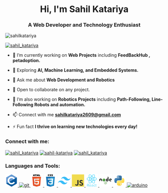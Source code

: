 <h1 align="center" style="bold">Hi, I'm Sahil Katariya</h1>
<h3 align="center">A Web Developer and Technology Enthusiast </h3>

<p align="left"> <img src="https://komarev.com/ghpvc/?username=sahilkatariya&label=Profile%20views&color=772eff&style=flat" alt="sahilkatariya" /> </p>

<p align="left"> <a href="https://twitter.com/sahilkatariya26" target="blank"><img src="https://img.shields.io/twitter/follow/sahil_katariya?logo=twitter&style=for-the-badge" alt="sahil_katariya" /></a> </p>

   - 🔭 I’m currently working on **Web Projects** including **FeedBackHub , petadoption.**
     
   - 🚀 Exploring **AI, Machine Learning, and Embedded Systems.**

   - 💬 Ask me about **Web Development and Robotics**

   - 🍻 Open to collaborate on any project.

   - 🤖 I’m also working on **Robotics Projects** including **Path-Following, Line-Following Robots and automation.**

   - 📫 Connect with me **<a href="mailto:sahilkatariya2609@gmail.com">sahilkatariya2609@gmail.com</a>**

   - ⚡ Fun fact **I thrive on learning new technologies every day!**

   <h3 align="left">Connect with me:</h3>
    <p align="left">
       <a href="https://twitter.com/sahilkatariya26" target="blank"><img align="center" src="https://raw.githubusercontent.com/rahuldkjain/github-profile-readme-generator/master/src/images/icons/Social/twitter.svg" alt="sahil_katariya" height="30" width="40" /></a>
        <a href="https://www.linkedin.com/in/sahil-katariya-3418b931b/" target="blank"><img align="center" src="https://raw.githubusercontent.com/rahuldkjain/github-profile-readme-generator/master/src/images/icons/Social/linked-in-alt.svg" alt="sahil-katariya" height="30" width="40" /></a>
        <a href="https://www.instagram.com/sahil.ahir.26/" target="blank"><img align="center" src="https://raw.githubusercontent.com/rahuldkjain/github-profile-readme-generator/master/src/images/icons/Social/instagram.svg" alt="sahil_katariya" height="30" width="40" /></a>
    </p>

   <h3 align="left">Languages and Tools:</h3>
    <p align="left">
        <a href="https://www.cprogramming.com/" target="_blank" rel="noreferrer"> <img src="https://raw.githubusercontent.com/devicons/devicon/master/icons/c/c-original.svg" alt="c" width="40" height="40"/> </a>
        <a href="https://git-scm.com/" target="_blank" rel="noreferrer"> <img src="https://www.vectorlogo.zone/logos/git-scm/git-scm-icon.svg" alt="git" width="40" height="40"/> </a>
        <a href="https://developer.mozilla.org/en-US/docs/Web/HTML" target="_blank" rel="noreferrer"> <img src="https://raw.githubusercontent.com/devicons/devicon/master/icons/html5/html5-original-wordmark.svg" alt="html5" width="40" height="40"/> </a>
        <a href="https://www.w3schools.com/css/" target="_blank" rel="noreferrer"> <img src="https://raw.githubusercontent.com/devicons/devicon/master/icons/css3/css3-original-wordmark.svg" alt="css3" width="40" height="40"/> </a>
        <a href="https://tailwindcss.com/" target="_blank" rel="noreferrer"> <img src="https://github.com/devicons/devicon/blob/master/icons/tailwindcss/tailwindcss-original.svg" alt="tailwindcss" width="40" height="40"/> </a>
        <a href="https://developer.mozilla.org/en-US/docs/Web/JavaScript" target="_blank" rel="noreferrer"> <img src="https://raw.githubusercontent.com/devicons/devicon/master/icons/javascript/javascript-original.svg" alt="javascript" width="40" height="40"/> </a>
        <a href="https://reactjs.org/" target="_blank" rel="noreferrer"> <img src="https://raw.githubusercontent.com/devicons/devicon/master/icons/react/react-original-wordmark.svg" alt="react" width="40" height="40"/> </a>
        <a href="https://nodejs.org/" target="_blank" rel="noreferrer"> <img src="https://github.com/devicons/devicon/blob/master/icons/nodejs/nodejs-original-wordmark.svg" alt="nodejs" width="40" height="40"/> </a>
        <a href="https://www.python.org/" target="_blank" rel="noreferrer"> <img src="https://raw.githubusercontent.com/devicons/devicon/master/icons/python/python-original.svg" alt="python" width="40" height="40"/> </a>
        <a href="https://www.arduino.cc/" target="_blank" rel="noreferrer"> <img src="https://cdn.worldvectorlogo.com/logos/arduino-1.svg" alt="arduino" width="40" height="40"/> </a>
    </p>
